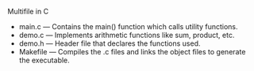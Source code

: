 Multifile in C
- main.c — Contains the main() function which calls utility functions.
- demo.c — Implements arithmetic functions like sum, product, etc.
- demo.h — Header file that declares the functions used.
- Makefile — Compiles the .c files and links the object files to generate the executable.

